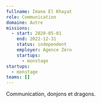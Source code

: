 ```yaml
---
fullname: Imane El Khayat
role: Communication
domaine: Autre
missions:
  - start: 2020-05-01
    end: 2022-12-31
    status: independent
    employer: Agence Zéro
    startups:
      - monstage
startups:
  - monstage
teams: []
---
```

Communication, donjons et dragons.